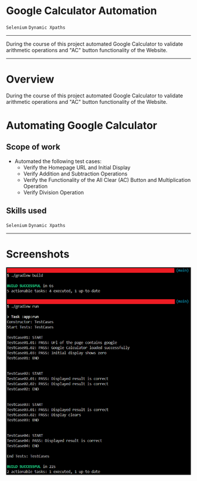 # Google Calculator Automation

`Selenium` `Dynamic Xpaths`

---

During the course of this project automated Google Calculator to validate arithmetic operations and  "AC" button functionality of the Website.

---

# Overview
During the course of this project automated Google Calculator to validate arithmetic operations and  "AC" button functionality of the Website.

# Automating Google Calculator
## Scope of work
* Automated the following test cases:
    * Verify the Homepage URL and Initial Display
    * Verify Addition and Subtraction Operations
    * Verify the Functionality of the All Clear (AC) Button and Multiplication Operation
    * Verify Division Operation

## Skills used
`Selenium` `Dynamic Xpaths`

---

# Screenshots
![gradle build, run](screenshots/Screenshot20240927140036.png)
